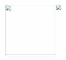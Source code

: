 <img align='right' src="http://mazassumnida.wtf/api/v2/generate_badge?boj=dlwogurgur">

<img align='right' src="https://github-readme-stats.vercel.app/api?username=JaeHyeok-2" height="165">
